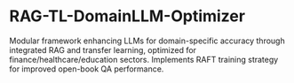 # RAG-TL-DomainLLM-Optimizer
Modular framework enhancing LLMs for domain-specific accuracy through integrated RAG and transfer learning, optimized for finance/healthcare/education sectors. Implements RAFT training strategy for improved open-book QA performance.
